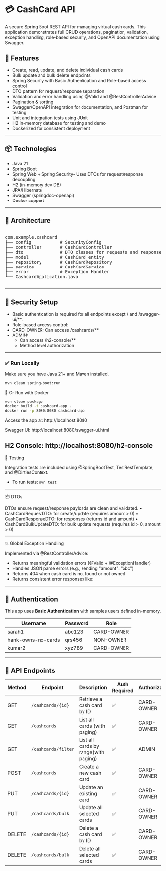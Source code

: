 # 💳 CashCard API

A secure Spring Boot REST API for managing virtual cash cards. This application demonstrates full CRUD operations, pagination, validation, exception handling, role-based security, and OpenAPI documentation using Swagger.
## 🚀 Features

-   Create, read, update, and delete individual cash cards
-	Bulk update and bulk delete endpoints
-	Spring Security with Basic Authentication and Role-based access control
-	DTO pattern for request/response separation
-	Validation and error handling using @Valid and @RestControllerAdvice
-	Pagination & sorting
-	Swagger/OpenAPI integration for documentation, and Postman for testing
-	Unit and integration tests using JUnit
-	H2 in-memory database for testing and demo
-	Dockerized for consistent deployment
---
## 📦 Technologies

- Java 21
- Spring Boot
- Spring Web + Spring Security- Uses DTOs for request/response decoupling
- H2 (in-memory dev DB) 
- JPA/Hibernate
- Swagger (springdoc-openapi)
- Docker support

---

## 📐 Architecture
<pre>

com.example.cashcard
├── config           # SecurityConfig
├── controller       # CashCardController
├── dto              # DTO classes for requests and responses
├── model            # CashCard entity
├── repository       # CashCardRepository
├── service          # CashCardService
├── error            # Exception Handler
└── CashcardApplication.java

</pre>
---
## 🔐 Security Setup
-	Basic authentication is required for all endpoints except / and /swagger-ui/**.
-	Role-based access control:
-	CARD-OWNER: Can access /cashcards/**
-	ADMIN:
    -	Can access /h2-console/**
    - Method level authorization
---
### ✅ Run Locally

Make sure you have Java 21+ and Maven installed.

```bash
mvn clean spring-boot:run
```
🐳 Or Run with Docker

```bash
mvn clean package
docker build -t cashcard-app .
docker run -p 8080:8080 cashcard-app
```
Access the app at:
http://localhost:8080

Swagger UI:
http://localhost:8080/swagger-ui.html

H2 Console:
http://localhost:8080/h2-console
---
🧪 Testing

Integration tests are included using @SpringBootTest, TestRestTemplate, and @DirtiesContext.

- To run tests:
```mvn test```
---
📦 DTOs

DTOs ensure request/response payloads are clean and validated.
•	CashCardRequestDTO: for create/update (requires amount > 0)
•	CashCardResponseDTO: for responses (returns id and amount)
•	CashCardBulkUpdateDTO: for bulk update requests (requires id > 0, amount > 0)

---
💥 Global Exception Handling

Implemented via @RestControllerAdvice:
-	Returns meaningful validation errors (@Valid + @ExceptionHandler)
-	Handles JSON parse errors (e.g., sending "amount": "abc")
-	Returns 404 when cash card is not found or not owned
-	Returns consistent error responses like:
---
## 🔐 Authentication

This app uses **Basic Authentication** with samples users defined in-memory.

| Username   | Password | Role         |
|------------|----------|--------------|
| sarah1     | abc123   | CARD-OWNER   |
| hank-owns-no-cards | qrs456 | NON-OWNER    |
| kumar2     | xyz789   | CARD-OWNER   |

---

## 🔄 API Endpoints

| Method | Endpoint             | Description                       | Auth Required | Authorization |
|--------|----------------------|-----------------------------------|---------------|---------------|
| GET    | `/cashcards/{id}`    | Retrieve a cash card by ID        | ✅            |CARD-OWNER     |
| GET    | `/cashcards`         | List all cards (with paging)      | ✅            |CARD-OWNER     |
| GET    | `/cashcards/filter`  | List all cards by range(with paging)      | ✅            |ADMIN          |
| POST   | `/cashcards`         | Create a new cash card            | ✅            |CARD-OWNER     |
| PUT    | `/cashcards/{id}`    | Update an existing card           | ✅            |CARD-OWNER     |
| PUT    | `/cashcards/bulk`    | Update all selected cards         | ✅            |CARD-OWNER     |
| DELETE | `/cashcards/{id}`    | Delete a cash card by ID          | ✅            |CARD-OWNER     |
| DELETE | `/cashcards/bulk`    | Delete all selected cards         | ✅            |CARD-OWNER     |



